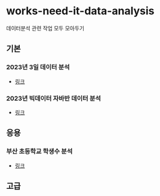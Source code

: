 # works-need-it-data-analysis
데이터분석 관련 작업 모두 모아두기

## 기본

### 2023년 3일 데이터 분석
- [링크](https://github.com/hugoMGSung/works-need-it-data-analysis/tree/main/bigdata-analysis-2023)

### 2023년 빅데이터 자바반 데이터 분석
- [링크](https://github.com/hugoMGSung/works-need-it-data-analysis/tree/main/bigdata-python-2023)

## 응용

### 부산 초등학교 학생수 분석
- [링크](https://github.com/hugoMGSung/works-need-it-data-analysis/tree/main/hugo-personal-project-2024)

## 고급
